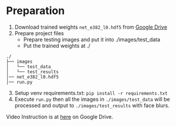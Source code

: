 # Preparation

1. Download trained weights `net_e382_l0.hdf5` from [Google Drive](https://drive.google.com/file/d/182JeC23uO6DJKDbAlD3f4hP6Lsib4CpX/view?usp=share_link)
2. Prepare project files  
   * Prepare testing images and put it into ./images/test_data 
   * Put the trained weights at ./
```
./
├── images
│   └── test_data
│   └── test_results
│── net_e382_l0.hdf5
│── run.py
```
3. Setup venv requirements.txt: `pip install -r requirements.txt`
4. Execute `run.py` then all the images in `./images/test_data` will be processed and output to `./images/test_results` with face blurs.

Video Instruction is at [here](https://drive.google.com/file/d/15iaa_21r_JZPWMu0h3tGVcMb2RvlQUL7/view?usp=share_link) on Google Drive.
